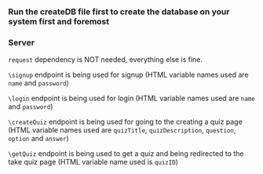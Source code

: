 ### Run the createDB file first to create the database on your system first and foremost


### Server

`request` dependency is NOT needed, everything else is fine.

`\signup` endpoint is being used for signup (HTML variable names used are `name` and `password`)

`\login` endpoint is being used for login (HTML variable names used are `name` and `password`)

`\createQuiz` endpoint is being used for going to the creating a quiz page (HTML variable names used are `quizTitle`, `quizDescription`, `question`, `option` and `answer`)

`\getQuiz` endpoint is being used to get a quiz and being redirected to the take quiz page (HTML variable name used is `quizID`)

